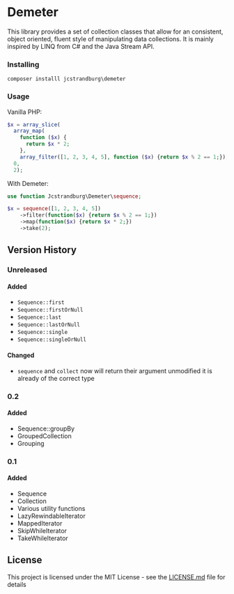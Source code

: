 # Demeter

This library provides a set of collection classes that allow for an consistent, object oriented, fluent style of manipulating data collections. It is mainly inspired by LINQ from C# and the Java Stream API.

### Installing

`composer installl jcstrandburg\demeter`

### Usage

Vanilla PHP:

```php
$x = array_slice(
  array_map(
    function ($x) {
      return $x * 2;
    },
    array_filter([1, 2, 3, 4, 5], function ($x) {return $x % 2 == 1;})),
  0,
  2);
```

With Demeter:

```php
use function Jcstrandburg\Demeter\sequence;

$x = sequence([1, 2, 3, 4, 5])
    ->filter(function($x) {return $x % 2 == 1;})
    ->map(function($x) {return $x * 2;})
    ->take(2);
```

## Version History

### Unreleased

#### Added
* `Sequence::first`
* `Sequence::firstOrNull`
* `Sequence::last`
* `Sequence::lastOrNull`
* `Sequence::single`
* `Sequence::singleOrNull`
#### Changed
* `sequence` and `collect` now will return their argument unmodified it is already of the correct type

### 0.2

#### Added
* Sequence::groupBy
* GroupedCollection
* Grouping

### 0.1

#### Added
* Sequence
* Collection
* Various utility functions
* LazyRewindableIterator
* MappedIterator
* SkipWhileIterator
* TakeWhileIterator

## License

This project is licensed under the MIT License - see the [LICENSE.md](LICENSE.md) file for details
